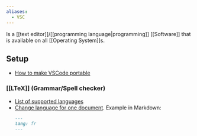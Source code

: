 ```yaml
---
aliases:
  - VSC
---
```

Is a [[text editor]]/[[programming language|programming]] [[Software]] that is available on all [[Operating System]]s.
## Setup
* [How to make VSCode portable](https://code.visualstudio.com/docs/editor/portable)
### [[LTeX]] (Grammar/Spell checker)
* [List of supported languages](https://valentjn.github.io/ltex/settings.html#ltexlanguage)
* [Change language for one document](https://valentjn.github.io/ltex/advanced-usage.html#multilingual-latex-documents-with-the-babel-package). Example in Markdown:
    ```markdown
    ---
    lang: fr
    ---

